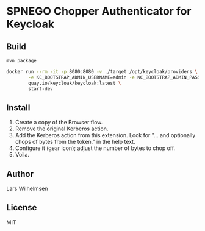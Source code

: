 # SPNEGO Chopper Authenticator for Keycloak

## Build

```bash
mvn package

docker run --rm -it -p 8080:8080 -v ./target:/opt/keycloak/providers \
        -e KC_BOOTSTRAP_ADMIN_USERNAME=admin -e KC_BOOTSTRAP_ADMIN_PASSWORD=admin \
        quay.io/keycloak/keycloak:latest \
        start-dev
```

## Install

1. Create a copy of the Browser flow.
2. Remove the original Kerberos action.
3. Add the Kerberos action from this extension. Look for "... and optionally chops of bytes from the token." in the help text.
4. Configure it (gear icon); adjust the number of bytes to chop off.
5. Voila.

## Author

Lars Wilhelmsen

## License

MIT
